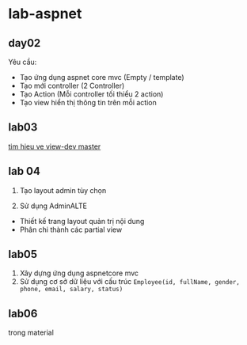 # lab-aspnet

## day02
Yêu cầu:
- Tạo ứng dụng aspnet core mvc (Empty / template)
- Tạo mới controller  (2 Controller)
- Tạo Action (Mỗi controller tối thiểu 2 action)
- Tạo view hiển thị thông tin trên mỗi action 

## lab03
[tim hieu ve view-dev master](https://drive.google.com/file/d/1-bQBrkSdxFmCdzOjOdLbUlZDDdjenZnD/view)

## lab 04
1. Tạo layout admin tùy chọn

2. Sử dụng AdminALTE
- Thiết kế trang layout quản trị nội dung
- Phân chi thành các partial view

## lab05
1. Xây dựng ứng dụng aspnetcore mvc
2. Sử dụng cơ sở dữ liệu với cấu trúc
`Employee(id, fullName, gender, phone, email, salary, status)`

## lab06
trong material